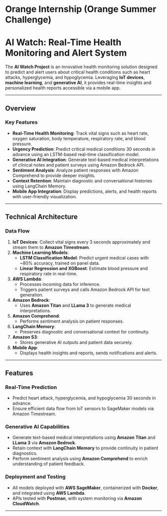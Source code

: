 # Orange Internship (Orange Summer Challenge)
# AI Watch: Real-Time Health Monitoring and Alert System

The **AI Watch Project** is an innovative health monitoring solution designed to predict and alert users about critical health conditions such as heart attacks, hyperglycemia, and hypoglycemia. Leveraging **IoT devices**, **machine learning**, and **generative AI**, it provides real-time insights and personalized health reports accessible via a mobile app.

---

## Overview

### Key Features
- **Real-Time Health Monitoring**: Track vital signs such as heart rate, oxygen saturation, body temperature, respiratory rate, and blood pressure.
- **Urgency Prediction**: Predict critical medical conditions 30 seconds in advance using an LSTM-based real-time classification model.
- **Generative AI Integration**: Generate text-based medical interpretations of clinical notes and patient surveys using Amazon Bedrock API.
- **Sentiment Analysis**: Analyze patient responses with Amazon Comprehend to provide deeper insights.
- **Context Retention**: Maintain diagnostic and conversational histories using LangChain Memory.
- **Mobile App Integration**: Display predictions, alerts, and health reports with user-friendly visualization.

---

## Technical Architecture

### Data Flow
1. **IoT Devices**: Collect vital signs every 3 seconds approximately and stream them to **Amazon Timestream**.
2. **Machine Learning Models**:
   - **LSTM Classification Model**: Predict urgent medical cases with ~80% accuracy, trained on panel data.
   - **Linear Regression and XGBoost**: Estimate blood pressure and respiratory rate in real-time.
3. **AWS Lambda**:
   - Processes incoming data for inference.
   - Triggers patient surveys and calls Amazon Bedrock API for text generation.
4. **Amazon Bedrock**:
   - Uses **Amazon Titan** and **LLama 3** to generate medical interpretations.
5. **Amazon Comprehend**:
   - Performs sentiment analysis on patient responses.
6. **LangChain Memory**:
   - Preserves diagnostic and conversational context for continuity.
7. **Amazon S3**:
   - Stores generative AI outputs and patient data securely.
8. **Mobile App**:
   - Displays health insights and reports, sends notifications and alerts.

---

## Features

### Real-Time Prediction
- Predict heart attack, hyperglycemia, and hypoglycemia 30 seconds in advance.
- Ensure efficient data flow from IoT sensors to SageMaker models via Amazon Timestream.

### Generative AI Capabilities
- Generate text-based medical interpretations using **Amazon Titan** and **LLama 3** via **Amazon Bedrock**.
- Retain context with **LangChain Memory** to provide continuity in patient diagnostics.
- Perform sentiment analysis using **Amazon Comprehend** to enrich understanding of patient feedback.

### Deployment and Testing
- All models deployed with **AWS SageMaker**, containerized with **Docker**, and integrated using **AWS Lambda**.
- APIs tested with **Postman**, with system monitoring via **Amazon CloudWatch**.

---

